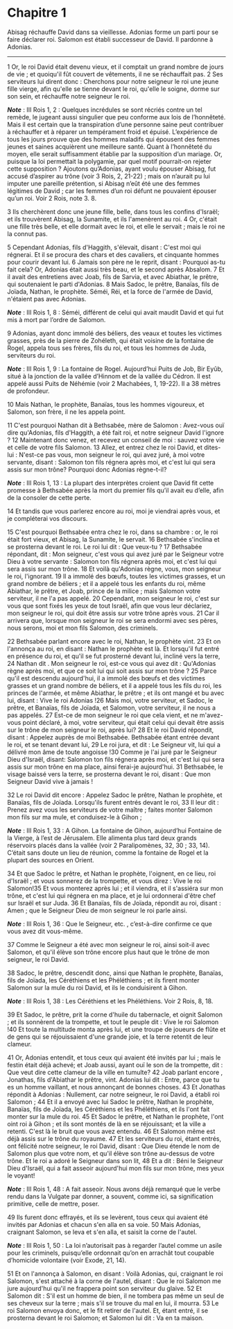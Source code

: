 # Chapitre 1

Abisag réchauffe David dans sa vieillesse.
Adonias forme un parti pour se faire déclarer roi.
Salomon est établi successeur de David.
Il pardonne à Adonias.

***

1 Or, le roi David était devenu vieux, et il comptait un grand nombre de jours de vie ; et quoiqu'il fût couvert de vêtements, il ne se réchauffait pas. 2 Ses serviteurs lui dirent donc : Cherchons pour notre seigneur le roi une jeune fille vierge, afin qu'elle se tienne devant le roi, qu'elle le soigne, dorme sur son sein, et réchauffe notre seigneur le roi.

***Note*** :  III Rois 1, 2 : Quelques incrédules se sont récriés contre un tel remède, le jugeant aussi singulier que peu conforme aux lois de l’honnêteté. Mais il est certain que la transpiration d’une personne saine peut contribuer à réchauffer et à réparer un tempérament froid et épuisé. L’expérience de tous les jours prouve que des hommes maladifs qui épousent des femmes jeunes et saines acquièrent une meilleure santé. Quant à l’honnêteté du moyen, elle serait suffisamment établie par la supposition d’un mariage. Or, puisque la loi permettait la polygamie, par quel motif pourrait-on rejeter cette supposition ? Ajoutons qu’Adonias, ayant voulu épouser Abisag, fut accusé d’aspirer au trône (voir 3 Rois, 2, 21-22) ; mais on n’aurait pu lui imputer une pareille prétention, si Abisag n’eût été une des femmes légitimes de David ; car les femmes d’un roi défunt ne pouvaient épouser qu’un roi. Voir 2 Rois, note 3. 8.

3 Ils cherchèrent donc une jeune fille, belle, dans tous les confins d'Israël; et ils trouvèrent Abisag, la Sunamite, et ils l'amenèrent au roi. 4 Or, c'était une fille très belle, et elle dormait avec le roi, et elle le servait ; mais le roi ne la connut pas.


5 Cependant Adonias, fils d'Haggith, s'élevait, disant : C'est moi qui régnerai. Et il se procura des chars et des cavaliers, et cinquante hommes pour courir devant lui. 6 Jamais son père ne le reprit, disant : Pourquoi as-tu fait cela? Or, Adonias était aussi très beau, et le second après Absalom. 7 Et il avait des entretiens avec Joab, fils de Sarvia, et avec Abiathar, le prêtre, qui soutenaient le parti d'Adonias. 8 Mais Sadoc, le prêtre, Banaïas, fils de Joïada, Nathan, le prophète. Séméi, Réi, et la force de l'armée de David, n'étaient pas avec Adonias.

***Note*** :  III Rois 1, 8 : Séméi, différent de celui qui avait maudit David et qui fut mis à mort par l’ordre de Salomon.

9 Adonias, ayant donc immolé des béliers, des veaux et toutes les victimes grasses, près de la pierre de Zohéleth, qui était voisine de la fontaine de Rogel, appela tous ses frères, fils du roi, et tous les hommes de Juda, serviteurs du roi.

***Note*** :  III Rois 1, 9 : La fontaine de Rogel. Aujourd’hui Puits de Job, Bir Eyûb, situé à la jonction de la vallée d’Hinnom et de la vallée du Cédron. Il est appelé aussi Puits de Néhémie (voir 2 Machabées, 1, 19-22). Il a 38 mètres de profondeur.

10 Mais Nathan, le prophète, Banaïas, tous les hommes vigoureux, et Salomon, son frère, il ne les appela point.


11 C'est pourquoi Nathan dit à Bethsabée, mère de Salomon : Avez-vous ouï dire qu'Adonias, fils d'Haggith, a été fait roi, et notre seigneur David l'ignore ? 12 Maintenant donc venez, et recevez un conseil de moi : sauvez votre vie et celle de votre fils Salomon. 13 Allez, et entrez chez le roi David, et dites-lui : N'est-ce pas vous, mon seigneur le roi, qui avez juré, à moi votre servante, disant : Salomon ton fils régnera après moi, et c'est lui qui sera assis sur mon trône? Pourquoi donc Adonias règne-t-il?

***Note*** :  III Rois 1, 13 : La plupart des interprètes croient que David fit cette promesse à Bethsabée après la mort du premier fils qu’il avait eu d’elle, afin de la consoler de cette perte.

14 Et tandis que vous parlerez encore au roi, moi je viendrai après vous, et je compléterai vos discours.


15 C'est pourquoi Bethsabée entra chez le roi, dans sa chambre : or, le roi était fort vieux, et Abisag, la Sunamite, le servait. 16 Bethsabée s'inclina et se prosterna devant le roi. Le roi lui dit : Que veux-tu ? 17 Bethsabée répondant, dit : Mon seigneur, c'est vous qui avez juré par le Seigneur votre Dieu à votre servante : Salomon ton fils régnera après moi, et c'est lui qui sera assis sur mon trône. 18 Et voilà qu'Adonias règne, vous, mon seigneur le roi, l'ignorant. 19 Il a immolé des bœufs, toutes les victimes grasses, et un grand nombre de béliers ; et il a appelé tous les enfants du roi, même Abiathar, le prêtre, et Joab, prince de la milice ; mais Salomon votre serviteur, il ne l'a pas appelé. 20 Cependant, mon seigneur le roi, c'est sur vous que sont fixés les yeux de tout Israël, afin que vous leur déclariez, mon seigneur le roi, qui doit être assis sur votre trône après vous. 21 Car il arrivera que, lorsque mon seigneur le roi se sera endormi avec ses pères, nous serons, moi et mon fils Salomon, des
criminels.


22 Bethsabée parlant encore avec le roi, Nathan, le prophète vint. 23 Et on l'annonça au roi, en disant : Nathan le prophète est là. Et lorsqu'il fut entré en présence du roi, et qu'il se fut prosterné devant lui, incliné vers la terre, 24 Nathan dit . Mon seigneur le roi, est-ce vous qui avez dit : Qu'Adonias règne après moi, et que ce soit lui qui soit assis sur mon trône ? 25 Parce qu'il est descendu aujourd'hui, il a immolé des bœufs et des victimes grasses et un grand nombre de béliers, et il a appelé tous les fils du roi, les princes de l'armée, et même Abiathar, le prêtre ; et ils ont mangé et bu avec lui, disant : Vive le roi Adonias !26 Mais moi, votre serviteur, et Sadoc, le prêtre, et Banaïas, fils de Joïada, et Salomon, votre serviteur, il ne nous a pas appelés. 27 Est-ce de mon seigneur le roi que cela vient, et ne m'avez-vous point déclaré, à moi, votre serviteur, qui était celui qui devait être assis sur le trône de mon seigneur le roi, après lui? 28 Et le roi David répondit, disant : Appelez
auprès de moi Bethsabée. Bethsabée étant entrée devant le roi, et se tenant devant lui, 29 Le roi jura, et dit : Le Seigneur vit, lui qui a délivré mon âme de toute angoisse !30 Comme je l'ai juré par le Seigneur Dieu d'Israël, disant: Salomon ton fils régnera après moi, et c'est lui qui sera assis sur mon trône en ma place, ainsi ferai-je aujourd'hui. 31 Bethsabée, le visage baissé vers la terre, se prosterna devant le roi, disant : Que mon Seigneur David vive à jamais !


32 Le roi David dit encore : Appelez Sadoc le prêtre, Nathan le prophète, et Banaïas, fils de Joïada. Lorsqu'ils furent entrés devant le roi, 33 Il leur dit : Prenez avez vous les serviteurs de votre maître ; faites monter Salomon mon fils sur ma mule, et conduisez-le à Gihon ;

***Note*** :  III Rois 1, 33 : A Gihon. La fontaine de Gihon, aujourd’hui Fontaine de la Vierge, à l’est de Jérusalem. Elle alimenta plus tard deux grands réservoirs placés dans la vallée (voir 2 Paralipomènes, 32, 30 ; 33, 14). C’était sans doute un lieu de réunion, comme la fontaine de Rogel et la plupart des sources en Orient.

34 Et que Sadoc le prêtre, et Nathan le prophète, l'oignent, en ce lieu, roi d'Israël ; et vous sonnerez de la trompette, et vous direz : Vive le roi Salomon!35 Et vous monterez après lui ; et il viendra, et il s'assiéra sur mon trône, et c'est lui qui régnera en ma place, et je lui ordonnerai d'être chef sur Israël et sur Juda. 36 Et Banaïas, fils de Joïada, répondit au roi, disant : Amen ; que le Seigneur Dieu de mon seigneur le roi parle ainsi.

***Note*** :  III Rois 1, 36 : Que le Seigneur, etc. , c’est-à-dire confirme ce que vous avez dit vous-même.

37 Comme le Seigneur a été avec mon seigneur le roi, ainsi soit-il avec Salomon, et qu'il élève son trône encore plus haut que le trône de mon seigneur, le roi David.


38 Sadoc, le prêtre, descendit donc, ainsi que Nathan le prophète, Banaïas, fils de Joïada, les Céréthiens et les Phéléthiens ; et ils firent monter Salomon sur la mule du roi David, et ils le conduisirent à Gihon.

***Note*** :  III Rois 1, 38 : Les Céréthiens et les Phéléthiens. Voir 2 Rois, 8, 18.

39 Et Sadoc, le prêtre, prit la corne d'huile du tabernacle, et oignit Salomon ; et ils sonnèrent de la trompette, et tout le peuple dit : Vive le roi Salomon !40 Et toute la multitude monta après lui, et une troupe de joueurs de flûte et de gens qui se réjouissaient d'une grande joie, et la terre retentit de leur clameur.


41 Or, Adonias entendit, et tous ceux qui avaient été invités par lui ; mais le festin était déjà achevé; et Joab aussi, ayant ouï le son de la trompette, dit : Que veut dire cette clameur de la ville en tumulte? 42 Joab parlant encore , Jonathas, fils d'Abiathar le prêtre, vint. Adonias lui dit : Entre, parce que tu es un homme vaillant, et nous annonçant de bonnes choses. 43 Et Jonathas répondit à Adonias : Nullement, car notre seigneur, le roi David, a établi roi Salomon ; 44 Et il a envoyé avec lui Sadoc le prêtre, Nathan le prophète, Banaïas, fils de Joïada, les Céréthiens et les Phéléthiens, et ils l'ont fait monter sur la mule du roi. 45 Et Sadoc le prêtre, et Nathan le prophète, l'ont oint roi à Gihon ; et ils sont montés de là en se réjouissant; et la ville a retenti. C'est là le bruit que vous avez entendu. 46 Et Salomon même est déjà assis sur le trône du royaume. 47 Et les serviteurs du roi, étant entrés, ont félicité notre seigneur, le roi David, disant : Que Dieu étende le nom de Salomon plus que
votre nom, et qu'il élève son trône au-dessus de votre trône. Et le roi a adoré le Seigneur dans son lit, 48 Et a dit : Béni le Seigneur Dieu d'Israël, qui a fait asseoir aujourd'hui mon fils sur mon trône, mes yeux le voyant!

***Note*** :  III Rois 1, 48 : A fait asseoir. Nous avons déjà remarqué que le verbe rendu dans la Vulgate par donner, a souvent, comme ici, sa signification primitive, celle de mettre, poser.


49 Ils furent donc effrayés, et ils se levèrent, tous ceux qui avaient été invités par Adonias et chacun s'en alla en sa voie. 50 Mais Adonias, craignant Salomon, se leva et s'en alla, et saisit la corne de l'autel.

***Note*** :  III Rois 1, 50 : La loi n’autorisait pas à regarder l’autel comme un asile pour les criminels, puisqu’elle ordonnait qu’on en arrachât tout coupable d’homicide volontaire (voir Exode, 21, 14).

51 Et on l'annonça à Salomon, en disant : Voilà Adonias, qui, craignant le roi Salomon, s'est attaché à la corne de l'autel, disant : Que le roi Salomon me jure aujourd'hui qu'il ne frappera point son serviteur du glaive. 52 Et Salomon dit : S'il est un homme de bien, il ne tombera pas même un seul de ses cheveux sur la terre ; mais s'il se trouve du mal en lui, il mourra. 53 Le roi Salomon envoya donc, et le fit retirer de l'autel. Et, étant entré, il se prosterna devant le roi Salomon; et Salomon lui dit : Va en ta maison.

